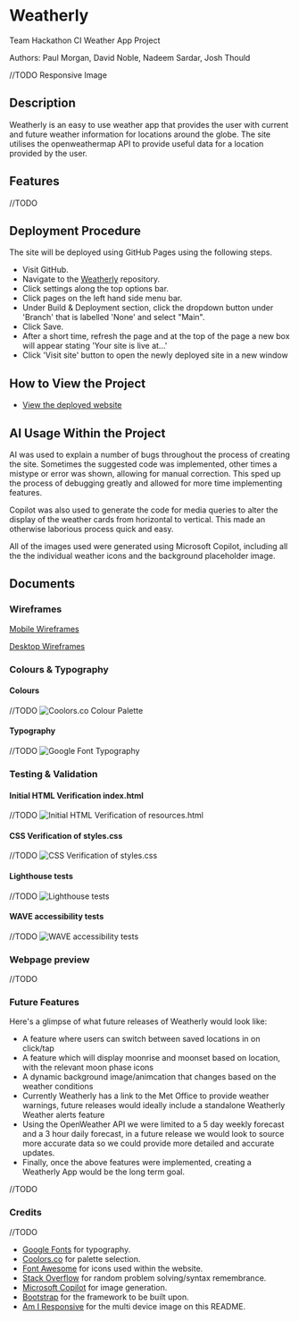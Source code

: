 # Weatherly

Team Hackathon CI Weather App Project

Authors: Paul Morgan, David Noble, Nadeem Sardar, Josh Thould

//TODO Responsive Image

## Description

Weatherly is an easy to use weather app that provides the user with current and future weather information for locations around the globe. The site utilises the 
openweathermap API to provide useful data for a location provided by the user.

## Features

//TODO

## Deployment Procedure

The site will be deployed using GitHub Pages using the following steps.

-   Visit GitHub.
-   Navigate to the [Weatherly](https://kernowpablouk.github.io/Weatherly/) repository.
-   Click settings along the top options bar.
-   Click pages on the left hand side menu bar.
-   Under Build & Deployment section, click the dropdown button under 'Branch' that is labelled 'None' and select "Main".
-   Click Save.
-   After a short time, refresh the page and at the top of the page a new box will appear stating 'Your site is live at...'
-   Click 'Visit site' button to open the newly deployed site in a new window

## How to View the Project

-   [View the deployed website](https://kernowpablouk.github.io/Weatherly/)

## AI Usage Within the Project

AI was used to explain a number of bugs throughout the process of creating the site. Sometimes the suggested code was implemented, other times a mistype or error was shown,
allowing for manual correction. This sped up the process of debugging greatly and allowed for more time implementing features.

Copilot was also used to generate the code for media queries to alter the display of the weather cards from horizontal to vertical. This made an otherwise laborious process
quick and easy.

All of the images used were generated using Microsoft Copilot, including all the the individual weather icons and the background placeholder image.

## Documents

### Wireframes

[Mobile Wireframes](assets/images/readme/weatherly-mobile-wireframes.png)

[Desktop Wireframes](assets/images/readme/weatherly-desktop-wireframe.png)

### Colours & Typography

#### Colours

//TODO
![Coolors.co Colour Palette]()

#### Typography

//TODO
![Google Font Typography]()

### Testing & Validation

#### Initial HTML Verification index.html

//TODO
![Initial HTML Verification of resources.html]()

#### CSS Verification of styles.css

//TODO
![CSS Verification of styles.css]()

#### Lighthouse tests

//TODO
![Lighthouse tests]()

#### WAVE accessibility tests

//TODO
![WAVE accessibility tests]()

### Webpage preview

//TODO

### Future Features

Here's a glimpse of what future releases of Weatherly would look like:

- A feature where users can switch between saved locations in on click/tap
- A feature which will display moonrise and moonset based on location, with the relevant moon phase icons
- A dynamic background image/animcation that changes based on the weather conditions
- Currently Weatherly has a link to the Met Office to provide weather warnings, future releases would ideally 
  include a standalone Weatherly Weather alerts feature
- Using the OpenWeather API we were limited to a 5 day weekly forecast and a 3 hour daily forecast, in a future 
release we would look to source more accurate data so we could provide more detailed and accurate updates.
- Finally, once the above features were implemented, creating a Weatherly App would be the long term goal. 

//TODO

### Credits

//TODO

-   [Google Fonts](https://fonts.google.com/) for typography.
-   [Coolors.co](https://coolors.co/) for palette selection.
-   [Font Awesome](https://fontawesome.com/) for icons used within the website.
-   [Stack Overflow](https://stackoverflow.com/) for random problem solving/syntax remembrance.
-   [Microsoft Copilot](https://copilot.microsoft.com/) for image generation.
-   [Bootstrap](https://getbootstrap.com/) for the framework to be built upon.
-   [Am I Responsive](https://ui.dev/amiresponsive) for the multi device image on this README.
